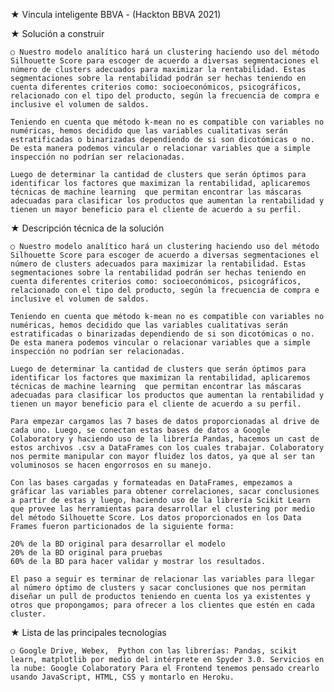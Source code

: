 ★ Vincula inteligente BBVA - (Hackton BBVA 2021)

★ Solución a construir

    ○ Nuestro modelo analítico hará un clustering haciendo uso del método Silhouette Score para escoger de acuerdo a diversas segmentaciones el número de clusters adecuados para maximizar la rentabilidad. Estas segmentaciones sobre la rentabilidad podrán ser hechas teniendo en cuenta diferentes criterios como: socioeconómicos, psicográficos, relacionado con el tipo del producto, según la frecuencia de compra e inclusive el volumen de saldos.

    Teniendo en cuenta que método k-mean no es compatible con variables no numéricas, hemos decidido que las variables cualitativas serán estratificadas o binarizadas dependiendo de si son dicotómicas o no. De esta manera podemos vincular o relacionar variables que a simple inspección no podrían ser relacionadas.

    Luego de determinar la cantidad de clusters que serán óptimos para identificar los factores que maximizan la rentabilidad, aplicaremos técnicas de machine learning  que permitan encontrar las máscaras adecuadas para clasificar los productos que aumentan la rentabilidad y tienen un mayor beneficio para el cliente de acuerdo a su perfil.

★ Descripción técnica de la solución

    ○ Nuestro modelo analítico hará un clustering haciendo uso del método Silhouette Score para escoger de acuerdo a diversas segmentaciones el número de clusters adecuados para maximizar la rentabilidad. Estas segmentaciones sobre la rentabilidad podrán ser hechas teniendo en cuenta diferentes criterios como: socioeconómicos, psicográficos, relacionado con el tipo del producto, según la frecuencia de compra e inclusive el volumen de saldos.

    Teniendo en cuenta que método k-mean no es compatible con variables no numéricas, hemos decidido que las variables cualitativas serán estratificadas o binarizadas dependiendo de si son dicotómicas o no. De esta manera podemos vincular o relacionar variables que a simple inspección no podrían ser relacionadas.

    Luego de determinar la cantidad de clusters que serán óptimos para identificar los factores que maximizan la rentabilidad, aplicaremos técnicas de machine learning  que permitan encontrar las máscaras adecuadas para clasificar los productos que aumentan la rentabilidad y tienen un mayor beneficio para el cliente de acuerdo a su perfil.

    Para empezar cargamos las 7 bases de datos proporcionadas al drive de cada uno. Luego, se conectan estas bases de datos a Google Colaboratory y haciendo uso de la librería Pandas, hacemos un cast de estos archivos .csv a DataFrames con los cuales trabajar. Colaboratory nos permite manipular con mayor fluidez los datos, ya que al ser tan voluminosos se hacen engorrosos en su manejo.

    Con las bases cargadas y formateadas en DataFrames, empezamos a gráficar las variables para obtener correlaciones, sacar conclusiones a partir de estas y luego, haciendo uso de la librería Scikit Learn que provee las herramientas para desarrollar el clustering por medio del método Silhouette Score. Los datos proporcionados en los Data Frames fueron particionados de la siguiente forma:

    20% de la BD original para desarrollar el modelo
    20% de la BD original para pruebas
    60% de la BD para hacer validar y mostrar los resultados.

    El paso a seguir es terminar de relacionar las variables para llegar al número óptimo de clusters y sacar conclusiones que nos permitan diseñar un pull de productos teniendo en cuenta los ya existentes y otros que propongamos; para ofrecer a los clientes que estén en cada cluster.

★ Lista de las principales tecnologías

    ○ Google Drive, Webex,  Python con las librerías: Pandas, scikit learn, matplotlib por medio del intérprete en Spyder 3.0. Servicios en la nube: Google Colaboratory Para el Frontend tenemos pensado crearlo usando JavaScript, HTML, CSS y montarlo en Heroku.
